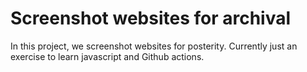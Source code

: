 # Screenshot websites for archival

In this project, we screenshot websites for posterity. 
Currently just an exercise to learn javascript and Github actions.
